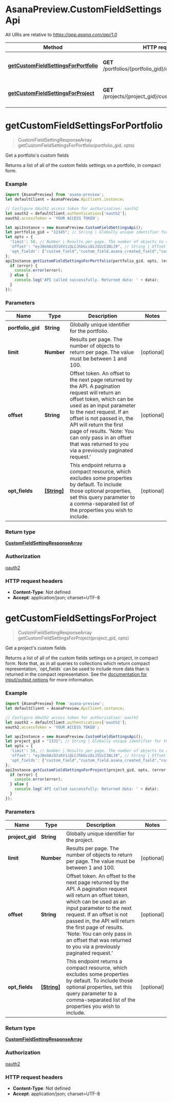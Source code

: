 # AsanaPreview.CustomFieldSettingsApi

All URIs are relative to *https://app.asana.com/api/1.0*

Method | HTTP request | Description
------------- | ------------- | -------------
[**getCustomFieldSettingsForPortfolio**](CustomFieldSettingsApi.md#getCustomFieldSettingsForPortfolio) | **GET** /portfolios/{portfolio_gid}/custom_field_settings | Get a portfolio&#x27;s custom fields
[**getCustomFieldSettingsForProject**](CustomFieldSettingsApi.md#getCustomFieldSettingsForProject) | **GET** /projects/{project_gid}/custom_field_settings | Get a project&#x27;s custom fields

<a name="getCustomFieldSettingsForPortfolio"></a>
# **getCustomFieldSettingsForPortfolio**
> CustomFieldSettingResponseArray getCustomFieldSettingsForPortfolio(portfolio_gid, opts)

Get a portfolio&#x27;s custom fields

Returns a list of all of the custom fields settings on a portfolio, in compact form.

### Example
```javascript
import {AsanaPreview} from 'asana-preview';
let defaultClient = AsanaPreview.ApiClient.instance;

// Configure OAuth2 access token for authorization: oauth2
let oauth2 = defaultClient.authentications['oauth2'];
oauth2.accessToken = 'YOUR ACCESS TOKEN';

let apiInstance = new AsanaPreview.CustomFieldSettingsApi();
let portfolio_gid = "12345"; // String | Globally unique identifier for the portfolio.
let opts = { 
  'limit': 50, // Number | Results per page. The number of objects to return per page. The value must be between 1 and 100.
  'offset': "eyJ0eXAiOJiKV1iQLCJhbGciOiJIUzI1NiJ9", // String | Offset token. An offset to the next page returned by the API. A pagination request will return an offset token, which can be used as an input parameter to the next request. If an offset is not passed in, the API will return the first page of results. 'Note: You can only pass in an offset that was returned to you via a previously paginated request.'
  'opt_fields': ["custom_field","custom_field.asana_created_field","custom_field.created_by","custom_field.created_by.name","custom_field.currency_code","custom_field.custom_label","custom_field.custom_label_position","custom_field.date_value","custom_field.date_value.date","custom_field.date_value.date_time","custom_field.description","custom_field.display_value","custom_field.enabled","custom_field.enum_options","custom_field.enum_options.color","custom_field.enum_options.enabled","custom_field.enum_options.name","custom_field.enum_value","custom_field.enum_value.color","custom_field.enum_value.enabled","custom_field.enum_value.name","custom_field.format","custom_field.has_notifications_enabled","custom_field.is_formula_field","custom_field.is_global_to_workspace","custom_field.is_value_read_only","custom_field.multi_enum_values","custom_field.multi_enum_values.color","custom_field.multi_enum_values.enabled","custom_field.multi_enum_values.name","custom_field.name","custom_field.number_value","custom_field.people_value","custom_field.people_value.name","custom_field.precision","custom_field.resource_subtype","custom_field.text_value","custom_field.type","is_important","parent","parent.name","project","project.name"] // [String] | This endpoint returns a compact resource, which excludes some properties by default. To include those optional properties, set this query parameter to a comma-separated list of the properties you wish to include.
};
apiInstance.getCustomFieldSettingsForPortfolio(portfolio_gid, opts, (error, data, response) => {
  if (error) {
    console.error(error);
  } else {
    console.log('API called successfully. Returned data: ' + data);
  }
});
```

### Parameters

Name | Type | Description  | Notes
------------- | ------------- | ------------- | -------------
 **portfolio_gid** | **String**| Globally unique identifier for the portfolio. | 
 **limit** | **Number**| Results per page. The number of objects to return per page. The value must be between 1 and 100. | [optional] 
 **offset** | **String**| Offset token. An offset to the next page returned by the API. A pagination request will return an offset token, which can be used as an input parameter to the next request. If an offset is not passed in, the API will return the first page of results. &#x27;Note: You can only pass in an offset that was returned to you via a previously paginated request.&#x27; | [optional] 
 **opt_fields** | [**[String]**](String.md)| This endpoint returns a compact resource, which excludes some properties by default. To include those optional properties, set this query parameter to a comma-separated list of the properties you wish to include. | [optional] 

### Return type

[**CustomFieldSettingResponseArray**](CustomFieldSettingResponseArray.md)

### Authorization

[oauth2](../README.md#oauth2)

### HTTP request headers

 - **Content-Type**: Not defined
 - **Accept**: application/json; charset=UTF-8

<a name="getCustomFieldSettingsForProject"></a>
# **getCustomFieldSettingsForProject**
> CustomFieldSettingResponseArray getCustomFieldSettingsForProject(project_gid, opts)

Get a project&#x27;s custom fields

Returns a list of all of the custom fields settings on a project, in compact form. Note that, as in all queries to collections which return compact representation, &#x60;opt_fields&#x60; can be used to include more data than is returned in the compact representation. See the [documentation for input/output options](https://developers.asana.com/docs/inputoutput-options) for more information.

### Example
```javascript
import {AsanaPreview} from 'asana-preview';
let defaultClient = AsanaPreview.ApiClient.instance;

// Configure OAuth2 access token for authorization: oauth2
let oauth2 = defaultClient.authentications['oauth2'];
oauth2.accessToken = 'YOUR ACCESS TOKEN';

let apiInstance = new AsanaPreview.CustomFieldSettingsApi();
let project_gid = "1331"; // String | Globally unique identifier for the project.
let opts = { 
  'limit': 50, // Number | Results per page. The number of objects to return per page. The value must be between 1 and 100.
  'offset': "eyJ0eXAiOJiKV1iQLCJhbGciOiJIUzI1NiJ9", // String | Offset token. An offset to the next page returned by the API. A pagination request will return an offset token, which can be used as an input parameter to the next request. If an offset is not passed in, the API will return the first page of results. 'Note: You can only pass in an offset that was returned to you via a previously paginated request.'
  'opt_fields': ["custom_field","custom_field.asana_created_field","custom_field.created_by","custom_field.created_by.name","custom_field.currency_code","custom_field.custom_label","custom_field.custom_label_position","custom_field.date_value","custom_field.date_value.date","custom_field.date_value.date_time","custom_field.description","custom_field.display_value","custom_field.enabled","custom_field.enum_options","custom_field.enum_options.color","custom_field.enum_options.enabled","custom_field.enum_options.name","custom_field.enum_value","custom_field.enum_value.color","custom_field.enum_value.enabled","custom_field.enum_value.name","custom_field.format","custom_field.has_notifications_enabled","custom_field.is_formula_field","custom_field.is_global_to_workspace","custom_field.is_value_read_only","custom_field.multi_enum_values","custom_field.multi_enum_values.color","custom_field.multi_enum_values.enabled","custom_field.multi_enum_values.name","custom_field.name","custom_field.number_value","custom_field.people_value","custom_field.people_value.name","custom_field.precision","custom_field.resource_subtype","custom_field.text_value","custom_field.type","is_important","parent","parent.name","project","project.name"] // [String] | This endpoint returns a compact resource, which excludes some properties by default. To include those optional properties, set this query parameter to a comma-separated list of the properties you wish to include.
};
apiInstance.getCustomFieldSettingsForProject(project_gid, opts, (error, data, response) => {
  if (error) {
    console.error(error);
  } else {
    console.log('API called successfully. Returned data: ' + data);
  }
});
```

### Parameters

Name | Type | Description  | Notes
------------- | ------------- | ------------- | -------------
 **project_gid** | **String**| Globally unique identifier for the project. | 
 **limit** | **Number**| Results per page. The number of objects to return per page. The value must be between 1 and 100. | [optional] 
 **offset** | **String**| Offset token. An offset to the next page returned by the API. A pagination request will return an offset token, which can be used as an input parameter to the next request. If an offset is not passed in, the API will return the first page of results. &#x27;Note: You can only pass in an offset that was returned to you via a previously paginated request.&#x27; | [optional] 
 **opt_fields** | [**[String]**](String.md)| This endpoint returns a compact resource, which excludes some properties by default. To include those optional properties, set this query parameter to a comma-separated list of the properties you wish to include. | [optional] 

### Return type

[**CustomFieldSettingResponseArray**](CustomFieldSettingResponseArray.md)

### Authorization

[oauth2](../README.md#oauth2)

### HTTP request headers

 - **Content-Type**: Not defined
 - **Accept**: application/json; charset=UTF-8

